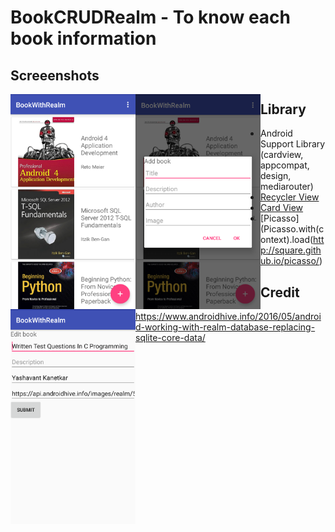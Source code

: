 # BookCRUDRealm - To know each book information

## Screeenshots
<img align="left" src="https://github.com/khantkhantnyeinsoe/BookCRUDRealm/blob/master/menu.png" width="200">
<img align="left" src="https://github.com/khantkhantnyeinsoe/BookCRUDRealm/blob/master/insert.png" width="200">
<img align="left" src="https://github.com/khantkhantnyeinsoe/BookCRUDRealm/blob/master/edit.png" width="200">

## Library
- Android Support Library (cardview, appcompat, design, mediarouter)
- [Recycler View](https://developer.android.com/reference/android/support/v7/widget/RecyclerView.html)
- [Card View](https://developer.android.com/training/material/lists-cards.html)
- [Picasso](Picasso.with(context).load(http://square.github.io/picasso/)

## Credit
https://www.androidhive.info/2016/05/android-working-with-realm-database-replacing-sqlite-core-data/



